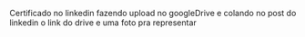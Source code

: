 Certificado no linkedin fazendo upload no googleDrive e colando no post do linkedin o link do drive e uma foto pra representar